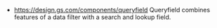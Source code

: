 
- https://design.gs.com/components/queryfield Queryfield combines features of a data filter with a search and lookup field.
